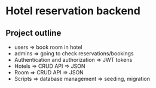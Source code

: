 # Hotel reservation backend

## Project outline
- users => book room in hotel
- admins => going to check reservations/bookings
- Authentication and authorization => JWT tokens
- Hotels => CRUD API => JSON
- Room => CRUD API => JSON
- Scripts => database management => seeding, migration